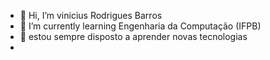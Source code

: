 - 👋 Hi, I’m vinicius Rodrigues Barros
- 🌱 I’m currently learning Engenharia da Computação (IFPB)
- 🌱 estou sempre disposto a aprender novas tecnologias
- 

<!---
ViniRodrigBarros/ViniRodrigBarros is a ✨ special ✨ repository because its `README.md` (this file) appears on your GitHub profile.
You can click the Preview link to take a look at your changes.
--->

